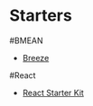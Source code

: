 # Starters

#BMEAN
- [Breeze](http://breeze.github.io/doc-samples/zza-mongo.html)

#React
- [React Starter Kit](https://github.com/kriasoft/react-starter-kit/blob/master/docs/getting-started.md)
